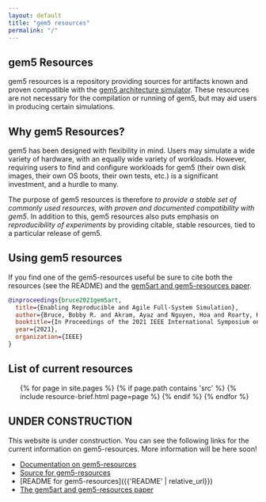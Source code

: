 ```yaml
---
layout: default
title: "gem5 resources"
permalink: "/"
---
```


## gem5 Resources

gem5 resources is a repository providing sources for artifacts known and proven compatible with the [gem5 architecture simulator](https://gem5.org).
These resources are not necessary for the compilation or running of gem5, but may aid users in producing certain simulations.

## Why gem5 Resources?

gem5 has been designed with flexibility in mind. Users may simulate a wide variety of hardware, with an equally wide variety of workloads.
However, requiring users to find and configure workloads for gem5 (their own disk images, their own OS boots, their own tests, etc.) is a significant investment, and a hurdle to many.

The purpose of gem5 resources is therefore *to provide a stable set of commonly used resources, with proven and documented compatibility with gem5*.
In addition to this, gem5 resources also puts emphasis on *reproducibility of experiments* by providing citable, stable resources, tied to a particular release of gem5.

## Using gem5 resources

If you find one of the gem5-resources useful be sure to cite both the resources (see the README) and the [gem5art and gem5-resources paper](https://arch.cs.ucdavis.edu/assets/papers/ispass21-gem5art.pdf).

```bibtex
@inproceedings{bruce2021gem5art,
  title={Enabling Reproducible and Agile Full-System Simulation},
  author={Bruce, Bobby R. and Akram, Ayaz and Nguyen, Hoa and Roarty, Kyle and Samani, Mahyar and Fariborz, Marjan and Trivikram, Reddy and Sinclair, Matthew D. and Lowe-Power, Jason},
  booktitle={In Proceedings of the 2021 IEEE International Symposium on Performance Analysis of Systems and Software (ISPASS '21)},
  year={2021},
  organization={IEEE}
}

```

## List of current resources

<ul>
{% for page in site.pages %}
{% if page.path contains 'src' %}
{% include resource-brief.html page=page %}
{% endif %}
{% endfor %}
</ul>

## UNDER CONSTRUCTION

This website is under construction.
You can see the following links for the current information on gem5-resources.
More information will be here soon!

* [Documentation on gem5-resources](http://www.gem5.org/documentation/general_docs/gem5_resources/)
* [Source for gem5-resources](https://gem5.googlesource.com/public/gem5-resources/+/refs/heads/stable/)
* [README for gem5-resources]({{'README' | relative_url}})
* [The gem5art and gem5-resources paper](https://arch.cs.ucdavis.edu/assets/papers/ispass21-gem5art.pdf)
